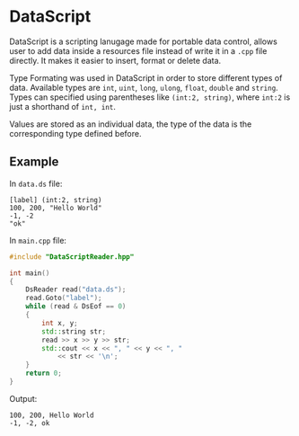 # DataScript

DataScript is a scripting lanugage made for portable data control,
allows user to add data inside a resources file instead of write it in a `.cpp` file directly.
It makes it easier to insert, format or delete data.

Type Formating was used in DataScript in order to store different types of data.
Available types are `int`, `uint`, `long`, `ulong`, `float`, `double` and `string`.
Types can specified using parentheses like `(int:2, string)`, where `int:2` is just a shorthand of `int, int`.

Values are stored as an individual data, the type of the data is the corresponding type defined before.

## Example

In `data.ds` file:
```
[label] (int:2, string)
100, 200, "Hello World"
-1, -2
"ok"
```

In `main.cpp` file:
```cpp
#include "DataScriptReader.hpp"

int main()
{
    DsReader read("data.ds");
    read.Goto("label");
    while (read & DsEof == 0)
    {
        int x, y;
        std::string str;
        read >> x >> y >> str;
        std::cout << x << ", " << y << ", "
            << str << '\n';
    }
    return 0;
}
```

Output:
```
100, 200, Hello World
-1, -2, ok
```
